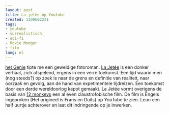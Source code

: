 ```yaml
---
layout: post
title: La jetée op Youtube
created: 1200602231
tags:
- youtube
- surrealistisch
- sci-fi
- Movie Monger
- film
lang: nl
---
```

[het Genie](http://www.ekudos.nl/artikel/56494/12_monkeysvoorloper_la_jetée_online) tipte me een geweldige fotoroman. [La Jetée](http://www.lucidity.es/la%20jet%C3%A9e.htm) is een donker verhaal, zich afspelend, ergens in een verre toekomst. Een tijd waarin men (nog steeds?) op zoek is naar de grens en definitie van realiteit, naar oorzaak en gevolg, aan de hand van expetimentele tijdreizen. Een toekomst door een derde wereldoorlog kapot gemaakt. La Jetée vormt overigens de basis van [12 monkeys](http://www.imdb.com/title/tt0114746/) een al even claustrofobische film. <!--break-->De film is Engels ingeproken (Het origineel is Frans en Duits) op YouTube te zien. Leun een half uurtje achterover en laat dit indringende op je inwerken.<object width="425" height="373"><param name="movie" value="http://www.youtube.com/v/3RvmJan17q8&rel=1&border=1" /><param name="wmode" value="transparent" /><embed src="http://www.youtube.com/v/3RvmJan17q8&rel=1&border=1" type="application/x-shockwave-flash" wmode="transparent" width="425" height="373"></embed></object>
